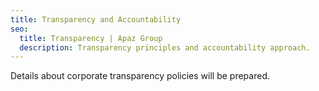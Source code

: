 ```yaml
---
title: Transparency and Accountability
seo:
  title: Transparency | Apaz Group
  description: Transparency principles and accountability approach.
---
```

Details about corporate transparency policies will be prepared.
